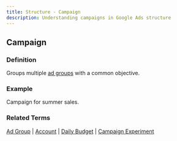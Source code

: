 ```yaml
---
title: Structure - Campaign
description: Understanding campaigns in Google Ads structure
---
```


## Campaign

### Definition
Groups multiple [ad groups](/structure/ad-group) with a common objective.

### Example
Campaign for summer sales.

### Related Terms
[Ad Group](/structure/ad-group) | [Account](/structure/account) | [Daily Budget](/bidding-budget/daily-budget) | [Campaign Experiment](/optimization/campaign-experiment)